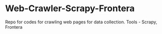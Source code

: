 # Web-Crawler-Scrapy-Frontera
Repo for codes for crawling web pages for data collection. Tools - Scrapy, Frontera
